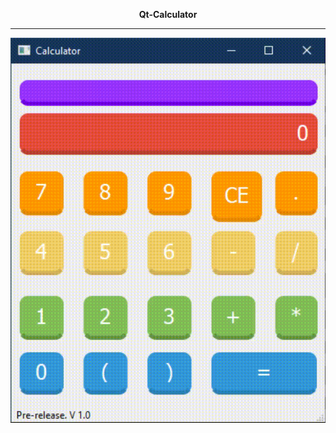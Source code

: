 <p align="center"><b>Qt-Calculator</b></p>

<hr>

![GIF](https://raw.githubusercontent.com/Junkwolves/Qt-Calculator/master/Gif/Calculator.gif)
